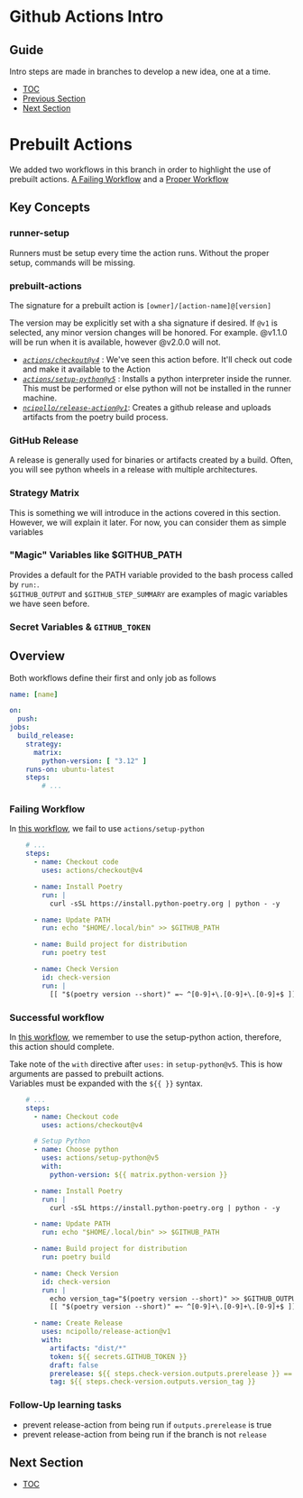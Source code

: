 # Github Actions Intro

## Guide  
Intro steps are made in branches to develop a new idea, one at a time.

- [TOC](https://github.com/BlueBastion/DEV-github-actions-example/tree/main)
- [Previous Section](https://github.com/BlueBastion/DEV-github-actions-example/tree/02-running-a-script)
- [Next Section](https://github.com/BlueBastion/DEV-github-actions-example/tree/04-build-artifacts)

# Prebuilt Actions

We added two workflows in this branch in order to highlight the use of prebuilt actions. 
[A Failing Workflow](https://github.com/BlueBastion/DEV-github-actions-example/blob/03-prebuilt-actions/.github/workflows/i-fail.yml) 
and a [Proper Workflow](https://github.com/BlueBastion/DEV-github-actions-example/blob/03-prebuilt-actions/.github/workflows/set-up-python.yml)

## Key Concepts

### runner-setup
Runners must be setup every time the action runs. Without the proper setup, commands will be missing.

### prebuilt-actions
The signature for a prebuilt action is `[owner]/[action-name]@[version]`  

The version may be explicitly set with a sha signature if desired. If `@v1` is selected, 
any minor version changes will be honored.  For example. @v1.1.0 will be run when it is available, 
however @v2.0.0 will not.

- [*`actions/checkout@v4`*](https://github.com/marketplace/actions/checkout) : 
    We've seen this action before. It'll check out code and make it available to the Action
- [*`actions/setup-python@v5`*](https://github.com/marketplace/actions/setup-python) : 
    Installs a python interpreter inside the runner. 
    This must be performed or else python will not be installed in the runner machine.
- [*`ncipollo/release-action@v1`*](https://github.com/marketplace/actions/create-release): 
    Creates a github release and uploads artifacts from the poetry build process.

### GitHub Release
A release is generally used for binaries or artifacts created by a build. 
Often, you will see python wheels in a release with multiple architectures.

### Strategy Matrix
This is something we will introduce in the actions covered in this section.  
However, we will explain it later. For now, you can consider them as simple variables

### "Magic" Variables like $GITHUB_PATH
Provides a default for the PATH variable provided to the bash process called by `run:`.  
`$GITHUB_OUTPUT` and `$GITHUB_STEP_SUMMARY` are examples of magic variables we have seen before.

### Secret Variables & `GITHUB_TOKEN`

## Overview
Both workflows define their first and only job as follows
```yaml
name: [name]

on:
  push:
jobs:
  build_release:
    strategy:
      matrix:
        python-version: [ "3.12" ]
    runs-on: ubuntu-latest
    steps:
        # ...
```

### Failing Workflow
In [this workflow](https://github.com/BlueBastion/DEV-github-actions-example/blob/03-prebuilt-actions/.github/workflows/i-fail.yml), we fail to use `actions/setup-python`
```yaml
    # ...
    steps:
      - name: Checkout code
        uses: actions/checkout@v4

      - name: Install Poetry
        run: |
          curl -sSL https://install.python-poetry.org | python - -y

      - name: Update PATH
        run: echo "$HOME/.local/bin" >> $GITHUB_PATH

      - name: Build project for distribution
        run: poetry test

      - name: Check Version
        id: check-version
        run: |
          [[ "$(poetry version --short)" =~ ^[0-9]+\.[0-9]+\.[0-9]+$ ]] || echo prerelease=true >> $GITHUB_OUTPUT
```

### Successful workflow
In [this workflow](https://github.com/BlueBastion/DEV-github-actions-example/blob/03-prebuilt-actions/.github/workflows/set-up-python.yml), 
we remember to use the setup-python action, therefore, this action should complete.  

Take note of the `with` directive after `uses:` in `setup-python@v5`.  This is how arguments are passed to prebuilt actions.  
Variables must be expanded with the `${{ }}` syntax.

```yaml
    # ...
    steps:
      - name: Checkout code
        uses: actions/checkout@v4

      # Setup Python
      - name: Choose python
        uses: actions/setup-python@v5
        with:
          python-version: ${{ matrix.python-version }}

      - name: Install Poetry
        run: |
          curl -sSL https://install.python-poetry.org | python - -y

      - name: Update PATH
        run: echo "$HOME/.local/bin" >> $GITHUB_PATH

      - name: Build project for distribution
        run: poetry build

      - name: Check Version
        id: check-version
        run: |
          echo version_tag="$(poetry version --short)" >> $GITHUB_OUTPUT
          [[ "$(poetry version --short)" =~ ^[0-9]+\.[0-9]+\.[0-9]+$ ]] || echo prerelease=true >> $GITHUB_OUTPUT

      - name: Create Release
        uses: ncipollo/release-action@v1
        with:
          artifacts: "dist/*"
          token: ${{ secrets.GITHUB_TOKEN }}
          draft: false
          prerelease: ${{ steps.check-version.outputs.prerelease }} == 'true'
          tag: ${{ steps.check-version.outputs.version_tag }}
```

### Follow-Up learning tasks
- prevent release-action from being run if `outputs.prerelease` is true
- prevent release-action from being run if the branch is not `release`

## Next Section
- [TOC](https://github.com/BlueBastion/DEV-github-actions-example/tree/main)

